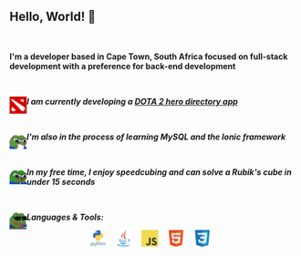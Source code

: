 ## Hello, World! 👋

<br>

<strong>I'm a developer based in Cape Town, South Africa focused on full-stack development with a preference for back-end development</strong>

<br>

<img src="https://github.com/LonwaboMvovo/LonwaboMvovo/blob/main/dotA.png" title="dotA" height="30" align="left"> <strong>*I am currently developing a [DOTA 2 hero directory app](https://github.com/LonwaboMvovo/dotAlmanac)*</strong>

<br>

<img src="https://github.com/LonwaboMvovo/LonwaboMvovo/blob/main/peepog.webp" title="peepoG" height="30" align="left"> <strong>*I'm also in the process of learning MySQL and the Ionic framework*</strong>

<br>

<img src="https://github.com/LonwaboMvovo/LonwaboMvovo/blob/main/peepocube.webp" title="peepoCube" height="30" align="left"> <strong>*In my free time, I enjoy speedcubing and can solve a Rubik's cube in under 15 seconds*</strong>

<br>

<img src="https://github.com/LonwaboMvovo/LonwaboMvovo/blob/main/hackermans.webp" title="HACKERMANS" height="30" align="left"> <strong>*Languages & Tools:*</strong>

<div align="center">
  <img src="https://github.com/devicons/devicon/blob/master/icons/python/python-original-wordmark.svg" title="Python" alt="Python" width="30" height="30"/>&nbsp;&nbsp;&nbsp;
  <img src="https://github.com/devicons/devicon/blob/master/icons/java/java-original.svg" title="Java" alt="Java" width="30" height="30"/>&nbsp;&nbsp;&nbsp;
  <img src="https://github.com/devicons/devicon/blob/master/icons/javascript/javascript-original.svg" title="JavaScript" alt="JavaScript" width="30" height="30"/>&nbsp;&nbsp;&nbsp;
  <img src="https://github.com/devicons/devicon/blob/master/icons/html5/html5-original.svg" title="HTML" alt="HTML" width="30" height="30"/>&nbsp;&nbsp;&nbsp;
  <img src="https://github.com/devicons/devicon/blob/master/icons/css3/css3-original.svg" title="CSS" alt="CSS" width="30" height="30"/>&nbsp;&nbsp;&nbsp;
</div>

